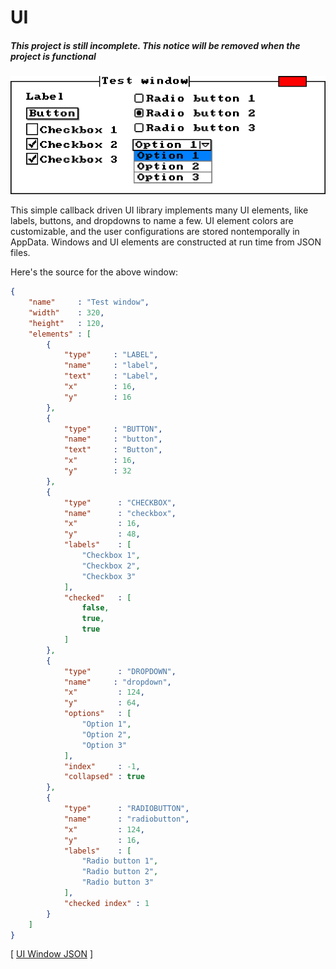 # UI
##### **This project is still incomplete. This notice will be removed when the project is functional**
![UI window example](UI/Window.png)

This simple callback driven UI library implements many UI elements, like labels, buttons, and dropdowns to name a few. UI element colors are customizable, and the user configurations are stored nontemporally in AppData. Windows and UI elements are constructed at run time from JSON files.

Here's the source for the above window:

```json
{
    "name"     : "Test window",
    "width"    : 320,
    "height"   : 120,
    "elements" : [
        {
            "type"     : "LABEL",
            "name"     : "label",
            "text"     : "Label",
            "x"        : 16,
            "y"        : 16
        },
        {
            "type"     : "BUTTON",
            "name"     : "button",
            "text"     : "Button",
            "x"        : 16,
            "y"        : 32
        },
        {
            "type"      : "CHECKBOX",
            "name"      : "checkbox",
            "x"         : 16,
            "y"         : 48,
            "labels"    : [
                "Checkbox 1",
                "Checkbox 2",
                "Checkbox 3"
            ],
            "checked"   : [
                false,
                true,
                true
            ]
        },
        {
            "type"      : "DROPDOWN",
            "name"     : "dropdown",
            "x"         : 124,
            "y"         : 64,
            "options"   : [
                "Option 1",
                "Option 2",
                "Option 3"
            ],
            "index"     : -1,
            "collapsed" : true
        },
        {
            "type"      : "RADIOBUTTON",
            "name"      : "radiobutton",
            "x"         : 124,
            "y"         : 16,
            "labels"    : [
                "Radio button 1",
                "Radio button 2",
                "Radio button 3"
            ],
            "checked index" : 1
        }
    ]
}
```

[ [UI Window JSON](UI/UI-Window.json) ]
